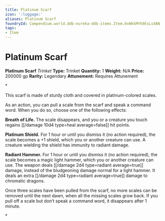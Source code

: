 ```yaml
---
title: Platinum Scarf
icon: ':luggage:'
aliases: Platinum Scarf
foundryId: Compendium.world.ddb-eureka-ddb-items.Item.0xWkkMYk9EsLs4AN
tags:
- Item
---
```


# Platinum Scarf

**Platinum Scarf**
_Trinket_
**Type:** Trinket
**Quantity:** 1
**Weight:** N/A
**Price:** 200000 gp
**Rarity:** Legendary
**Attunement:** Requires Attunement

*<p>This scarf is made of sturdy cloth and covered in platinum-colored scales.

As an action, you can pull a scale from the scarf and speak a command word. When you do so, choose one of the following effects:

**Breath of Life.** The scale disappears, and you or a creature you touch regains [[/damage 10d4 type=heal average=false]] hit points.

**Platinum Shield.** For 1 hour or until you dismiss it (no action required), the scale becomes a  +1 shield, which you or another creature can use. A creature wielding the shield has immunity to radiant damage.

**Radiant Hammer.** For 1 hour or until you dismiss it (no action required), the scale becomes a magic light hammer, which you or another creature can use. The weapon deals  [[/damage 2d4 type=radiant average=true]] damage, instead of the bludgeoning damage normal for a light hammer. It deals an extra  [[/damage 2d4 type=radiant average=true]] damage to chromatic dragons.

Once three scales have been pulled from the scarf, no more scales can be removed until the next dawn, when all the missing scales grow back. If you pull off a scale but don’t speak a command word, it disappears after 1 minute.</p>*